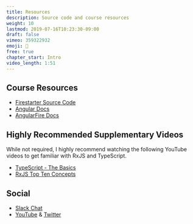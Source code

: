 ```yaml
---
title: Resources
description: Source code and course resources
weight: 10
lastmod: 2019-07-16T10:23:30-09:00
draft: false
vimeo: 359322932
emoji: 📜
free: true
chapter_start: Intro 
video_length: 1:51
---
```


## Course Resources

- [Firestarter Source Code](https://github.com/codediodeio/angular-firestarter)
- [Angular Docs](https://angular.io/)
- [AngularFire Docs](https://github.com/angular/angularfire2)

## Highly Recommended Supplementary Videos

While not required, I highly recommend watching the following YouTube videos to get familiar with RxJS and TypeScript. 

- [TypeScript - The Basics](https://youtu.be/ahCwqrYpIuM)
- [RxJS Top Ten Concepts](https://youtu.be/ewcoEYS85Co)

## Social
- [Slack Chat](https://goo.gl/8BKA1e)
- [YouTube](https://www.youtube.com/c/Fireship/) & [Twitter](https://twitter.com/fireship_dev)
